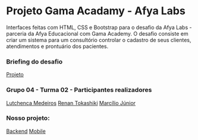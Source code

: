 # Projeto Gama Acadamy - Afya Labs 

Interfaces feitas com HTML, CSS e Bootstrap para o desafio da Afya Labs - parceria da Afya Educacional com Gama Academy. 
O desafio consiste em criar  um sistema para um consultório controlar o cadastro de seus clientes, atendimentos e prontuário dos pacientes.
 
### Briefing do desafio 

[Projeto](https://github.com/educacao-gama/desafios-gama/)

### Grupo 04 - Turma 02 - Participantes realizadores

[Lutchenca Medeiros](https://github.com/lutchenca)
[Renan Tokashiki](https://github.com/renantoka)
[Marcílio Júnior](https://github.com/jrsmarcilio)
 

### Nosso projeto: 

[Backend](https://github.com/jrsmarcilio/backend-g4t2)
[Mobile](https://github.com/renantoka/mobile-g4t2)




